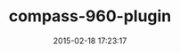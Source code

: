 ---
layout: post
title:  "compass-960-plugin"
repo:   "chriseppstein/compass-960-plugin"
date:   2015-02-18 17:23:17
gemurl: http://github.com/chriseppstein/compass-960-plugin
---
